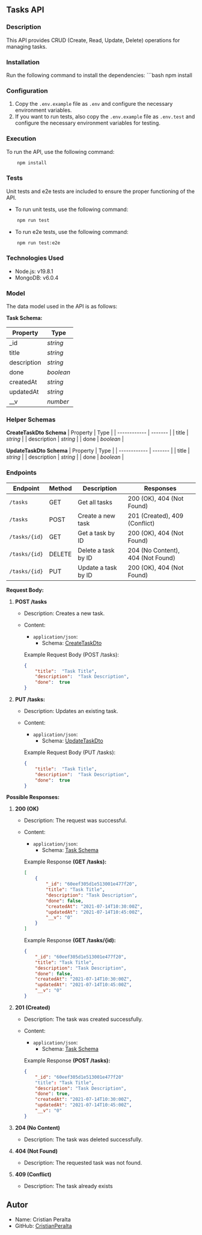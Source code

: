 
## Tasks API  
### Description 

This API provides CRUD (Create, Read, Update, Delete) operations for managing tasks. 

### Installation 

Run the following command to install the dependencies: ```bash npm install

### Configuration

1.  Copy the `.env.example` file as `.env` and configure the necessary environment variables.
2.  If you want to run tests, also copy the `.env.example` file as `.env.test` and configure the necessary environment variables for testing.

### Execution

To run the API, use the following command:

```bash
	npm install
 ```

### Tests

Unit tests and e2e tests are included to ensure the proper functioning of the API.

-   To run unit tests, use the following command:

```bash
	npm run test
```

-   To run e2e tests, use the following command:

```bash
	npm run test:e2e
```

### Technologies Used

-   Node.js: v19.8.1
-   MongoDB: v6.0.4

### Model

The data model used in the API is as follows:

**Task Schema:**

| Property      | Type         |
|--|--|
| _id  | *string*       |
| title        | *string*      | 
| description  | *string*      |
| done         | *boolean*     | 
| createdAt    | *string*      |
| updatedAt    | *string*      |
| __v          | *number*      |

### Helper Schemas
**CreateTaskDto Schema**
| Property | Type |
 | ------------ | ------- | 
 | title | *string* |
 | description | *string* | 
 | done | *boolean* |

**UpdateTaskDto Schema**
| Property | Type | 
| ------------ | ------- | 
| title | *string* | 
| description | *string* |
| done | *boolean* |

### Endpoints

| Endpoint | Method | Description | Responses | 
| ------------- | ------ | -------------------- | ----------------------------------------- | 
| `/tasks` | GET | Get all tasks | 200 (OK), 404 (Not Found) | 
| `/tasks` | POST | Create a new task | 201 (Created), 409 (Conflict) | 
| `/tasks/{id}` | GET | Get a task by ID | 200 (OK), 404 (Not Found) | 
| `/tasks/{id}` | DELETE | Delete a task by ID | 204 (No Content), 404 (Not Found) | 
| `/tasks/{id}` | PUT | Update a task by ID | 200 (OK), 404 (Not Found) |

**Request Body:**
1. **POST /tasks**

	-   Description: Creates a new task.
	-   Content:
	    -   `application/json`:
	        -   Schema: [CreateTaskDto](#Model)

		Example Request Body (POST /tasks):
		```json 
		{
			"title":  "Task Title",
			"description":  "Task Description",
			"done":  true
		}
		```
		
2. **PUT /tasks:**
	- Description: Updates an existing task.
	-   Content:
	    -   `application/json`:
	        -   Schema: [UpdateTaskDto](https://chat.openai.com/c/9a6b94d5-3d2f-4e9a-a0d3-ee9bc2959a90#updateTaskDto-schema)

		Example Request Body (PUT /tasks):
		```json 
		{
			"title":  "Task Title",
			"description":  "Task Description",
			"done":  true
		}
		```

**Possible Responses:**

1. **200 (OK)**  
	- Description: The request was successful. 
	- Content: 
		- `application/json`: 
			- Schema: [Task Schema](#task-schema) 

		Example Response **(GET /tasks):** 
		```json 
		[
			{ 
				"_id": "60eef305d1e513001e477f20", 
				"title": "Task Title", 
				"description": "Task Description", 
				"done": false, 
				"createdAt": "2021-07-14T10:30:00Z", 
				"updatedAt": "2021-07-14T10:45:00Z", 
				"__v": "0"
			}
		]
		```

		Example Response **(GET /tasks/{id):** 
		```json 
		{ 
			"_id": "60eef305d1e513001e477f20", 
			"title": "Task Title", 
			"description": "Task Description", 
			"done": false, 
			"createdAt": "2021-07-14T10:30:00Z", 
			"updatedAt": "2021-07-14T10:45:00Z", 
			"__v": "0"
		}
		```
	
3.  **201 (Created)**
    
    -   Description: The task was created successfully.
    -   Content:
        -   `application/json`:
            -   Schema: [Task Schema](https://chat.openai.com/c/9a6b94d5-3d2f-4e9a-a0d3-ee9bc2959a90#task-schema)

		   Example Response **(POST /tasks):**
	    
	    ```json
	    {
			"_id": "60eef305d1e513001e477f20"
			"title": "Task Title",
			"description": "Task Description",
			"done": true,
			"createdAt": "2021-07-14T10:30:00Z",
			"updatedAt": "2021-07-14T10:45:00Z",
			"__v": "0"
	    }
	    ```
4.  **204 (No Content)**
    
    -   Description: The task was deleted successfully.
5.  **404 (Not Found)**
    
    -   Description: The requested task was not found.
6.  **409 (Conflict)**
    
    -   Description: The task already exists
## Autor 
-   Name: Cristian Peralta
-   GitHub: [CristianPeralta](https://github.com/CristianPeralta)
